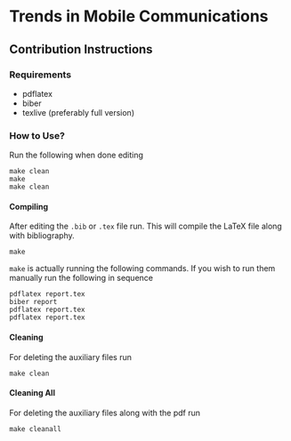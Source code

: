 # Trends in Mobile Communications

## Contribution Instructions

### Requirements

+ pdflatex
+ biber
+ texlive (preferably full version)

### How to Use?

Run the following when done editing

```
make clean
make
make clean
```

#### Compiling

After editing the `.bib` or `.tex` file run.
This will compile the LaTeX file along with bibliography.
```
make
```

`make` is actually running the following commands. If you wish
to run them manually run the following in sequence

```
pdflatex report.tex
biber report
pdflatex report.tex
pdflatex report.tex
```

#### Cleaning

For deleting the auxiliary files run 
```
make clean
```

#### Cleaning All

For deleting the auxiliary files along with the pdf run 
```
make cleanall
```
